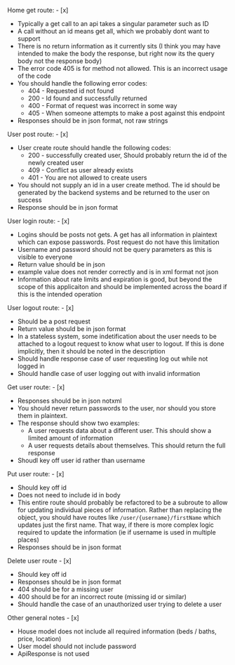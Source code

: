 Home get route: - [x]
* Typically a get call to an api takes a singular parameter such as ID
* A call without an id means get all, which we probably dont want to support
* There is no return information as it currently sits (I think you may have intended to make the body the response, but right now its the query body not the response body)
* The error code 405 is for method not allowed. This is an incorrect usage of the code
* You should handle the following error codes:
    - 404 - Requested id not found
    - 200 - Id found and successfully returned
    - 400 - Format of request was incorrect in some way
    - 405 - When someone attempts to make a post against this endpoint
* Responses should be in json format, not raw strings

User post route: - [x]
* User create route should handle the following codes:
    - 200 - successfully created user, Should probably return the id of the newly created user
    - 409 - Conflict as user already exists
    - 401 - You are not allowed to create users
* You should not supply an id in a user create method. The id should be generated by the backend systems and be returned to the user on success
* Response should be in json format

User login route: - [x]
* Logins should be posts not gets. A get has all information in plaintext which can expose passwords. Post request do not have this limitation
* Username and password should not be query parameters as this is visible to everyone
* Return value should be in json
* example value does not render correctly and is in xml format not json
* Information about rate limits and expiration is good, but beyond the scope of this applicaiton and should be implemented across the board if this is the intended operation

User logout route: - [x]
* Should be a post request
* Return value should be in json format
* In a stateless system, some indetification about the user needs to be attached to a logout request to know what user to logout. If this is done implicitly, then it should be noted in the description
* Should handle response case of user requesting log out while not logged in
* Should handle case of user logging out with invalid information

Get user route: - [x]
* Responses should be in json notxml
* You should never return passwords to the user, nor should you store them in plaintext. 
* The response should show two examples:
    - A user requests data about a different user. This should show a limited amount of information
    - A user requests details about themselves. This should return the full response
* Shoudl key off user id rather than username

Put user route: - [x]
* Should key off id
* Does not need to include id in body
* This entire route should probably be refactored to be a subroute to allow for updating individual pieces of information. Rather than replacing the object, you should have routes like `/user/{username}/firstName` which updates just the first name. That way, if there is more complex logic required to update the information (ie if username is used in multiple places)
* Responses should be in json format

Delete user route - [x]
* Should key off id
* Responses should be in json format
* 404 should be for a missing user
* 400 should be for an incorrect route (missing id or similar)
* Should handle the case of an unauthorized user trying to delete a user

Other general notes - [x]
* House model does not include all required information (beds / baths, price, location)
* User model should not include password
* ApiResponse is not used
